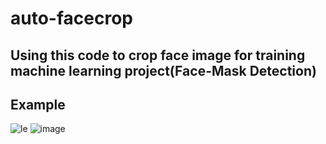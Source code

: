# auto-facecrop
## Using this code to crop face image for training machine learning project(Face-Mask Detection)
## Example


![le](https://user-images.githubusercontent.com/79236612/149900767-e876c758-3e69-4ed3-8750-f54d5ebff3ae.jpg)
![image](https://user-images.githubusercontent.com/79236612/149901566-21f59cc2-fc91-4de5-82b0-83cf2d1c4cae.png)
